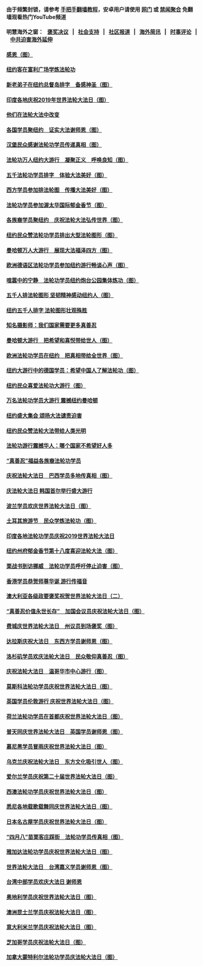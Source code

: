 #### 由于频繁封锁，请参考 [手把手翻墙教程](https://github.com/gfw-breaker/guides/wiki)，安卓用户请使用 [网门](https://github.com/gfw-breaker/bn-android/blob/master/ogate.md?t=05241145) 或 [禁闻聚合](https://github.com/gfw-breaker/bn-android) 免翻墙观看热门YouTube频道 

#### 明慧海外之窗：&nbsp;&nbsp; [褒奖决议](282.md?t=05241145) &nbsp;&nbsp;|&nbsp;&nbsp; [社会支持](140.md?t=05241145) &nbsp;&nbsp;|&nbsp;&nbsp; [社区报道](91.md?t=05241145) &nbsp;&nbsp;|&nbsp;&nbsp; [海外简讯](245.md?t=05241145) &nbsp;&nbsp;|&nbsp;&nbsp; [时事评论](251.md?t=05241145) &nbsp;&nbsp;|&nbsp;&nbsp; [中共迫害海外延伸](236.md?t=05241145) 

#### [感恩（图）](../pages/91/387771.md?t=05241145) 

#### [纽约客在富利广场学炼法轮功](../pages/91/387753.md?t=05241145) 

#### [新老弟子在纽约总督岛排字　备感神圣（图）](../pages/91/387754.md?t=05241145) 

#### [印度各地庆祝2019年世界法轮大法日（图）](../pages/91/387732.md?t=05241145) 

#### [他们在法轮大法中改变](../pages/91/387694.md?t=05241145) 

#### [各国学员聚纽约　证实大法谢师恩（图）](../pages/91/387690.md?t=05241145) 

#### [汉堡民众感谢法轮功学员传递真相（图）](../pages/91/387714.md?t=05241145) 

#### [法轮功万人纽约大游行　凝聚正义　呼唤良知（图）](../pages/91/387638.md?t=05241145) 

#### [五千法轮功学员排字　体验大法美好（图）](../pages/91/387613.md?t=05241145) 

#### [西方学员参加排法轮图　传播大法美好（图）](../pages/91/387614.md?t=05241145) 

#### [法轮功学员参加渥太华国际郁金香节（图）](../pages/91/387616.md?t=05241145) 

#### [各族裔学员聚纽约　庆祝法轮大法弘传世界（图）](../pages/91/387574.md?t=05241145) 

#### [纽约民众赞法轮功学员排出大型法轮图形（图）](../pages/91/387579.md?t=05241145) 

#### [曼哈顿万人大游行　展现大法福泽四方（图）](../pages/91/387573.md?t=05241145) 

#### [欧洲德语区法轮功学员参加纽约游行畅谈心声（图）](../pages/91/387577.md?t=05241145) 

#### [喧嚣中的宁静　法轮功学员纽约炮台公园集体炼功（图）](../pages/91/387578.md?t=05241145) 

#### [五千人排法轮图形 坚韧精神感动纽约人（图）](../pages/91/387557.md?t=05241145) 

#### [纽约五千人排字 法轮图形壮观殊胜](../pages/91/387556.md?t=05241145) 

#### [知名摄影师：我们国家需要更多真善忍](../pages/91/387558.md?t=05241145) 

#### [曼哈顿大游行　把希望和喜悦带给世人（图）](../pages/91/387540.md?t=05241145) 

#### [欧洲法轮功学员在纽约　把真相带给全世界（图）](../pages/91/387509.md?t=05241145) 

#### [纽约大游行中的德国学员：希望中国人了解法轮功（图）](../pages/91/387508.md?t=05241145) 

#### [纽约民众喜爱法轮功大游行（图）](../pages/91/387507.md?t=05241145) 

#### [万名法轮功学员大游行 震撼纽约曼哈顿](../pages/91/387483.md?t=05241145) 

#### [纽约盛大集会 颂扬大法谴责迫害](../pages/91/387484.md?t=05241145) 

#### [纽约民众赞法轮大法带给人类光明](../pages/91/387482.md?t=05241145) 

#### [法轮功游行震撼华人：哪个国家不希望好人多](../pages/91/387485.md?t=05241145) 

#### [“真善忍”福益各族裔法轮功学员](../pages/91/387479.md?t=05241145) 

#### [庆祝法轮大法日　巴西学员多地传真相（图）](../pages/91/387458.md?t=05241145) 

#### [庆法轮大法日 韩国首尔举行盛大游行](../pages/91/387428.md?t=05241145) 

#### [波兰学员欢庆世界法轮大法日（图）](../pages/91/387433.md?t=05241145) 

#### [土耳其旅游节　民众学炼法轮功（图）](../pages/91/387432.md?t=05241145) 

#### [印度各地法轮功学员庆祝2019世界法轮大法日](../pages/91/387427.md?t=05241145) 

#### [纽约州府郁金香节第十八度喜迎法轮大法（图）](../pages/91/387434.md?t=05241145) 

#### [栗战书到访挪威　法轮功学员呼吁停止迫害（图）](../pages/91/387426.md?t=05241145) 

#### [香港学员恭贺师尊华诞 游行传福音](../pages/91/387374.md?t=05241145) 

#### [澳大利亚各级政要褒奖祝贺世界法轮大法日（二）](../pages/91/387382.md?t=05241145) 

#### [“真善忍价值永世长存”　加国会议员庆祝法轮大法日（图）](../pages/91/387386.md?t=05241145) 

#### [费城庆世界法轮大法日　州议员到场褒奖（图）](../pages/91/387384.md?t=05241145) 

#### [达拉斯庆祝大法日　东西方学员谢师恩（图）](../pages/91/387385.md?t=05241145) 

#### [洛杉矶学员欢庆法轮大法日　民众敬仰真善忍（图）](../pages/91/387368.md?t=05241145) 

#### [庆祝法轮大法日　温哥华市中心游行（图）](../pages/91/387361.md?t=05241145) 

#### [莫斯科法轮功学员庆祝世界法轮大法日（图）](../pages/91/387362.md?t=05241145) 

#### [英国学员伦敦游行 庆祝世界法轮大法日（图）](../pages/91/387360.md?t=05241145) 

#### [荷兰法轮功学员在首都庆祝世界法轮大法日（图）](../pages/91/387364.md?t=05241145) 

#### [普天同庆世界法轮大法日　英国学员谢师恩（图）](../pages/91/387366.md?t=05241145) 

#### [慕尼黑学员冒雨庆祝世界法轮大法日（图）](../pages/91/387369.md?t=05241145) 

#### [乌克兰庆祝法轮大法日　东方文化吸引世人（图）](../pages/91/387383.md?t=05241145) 

#### [爱尔兰学员庆祝第二十届世界法轮大法日（图）](../pages/91/387390.md?t=05241145) 

#### [西澳法轮功学员庆祝世界法轮大法日（图）](../pages/91/387389.md?t=05241145) 

#### [悉尼各地载歌载舞同庆世界法轮大法日（图）](../pages/91/387387.md?t=05241145) 

#### [日本名古屋学员庆祝世界法轮大法日（图）](../pages/91/387388.md?t=05241145) 

#### [“四月八”苗栗客庄踩街　法轮功学员传真相（图）](../pages/91/387367.md?t=05241145) 

#### [雅加达法轮功学员庆祝世界法轮大法日（图）](../pages/91/387365.md?t=05241145) 

#### [世界法轮大法日　台湾嘉义学员谢师恩（图）](../pages/91/387363.md?t=05241145) 

#### [台湾中部学员欢庆大法日 谢师恩](../pages/91/387309.md?t=05241145) 

#### [奥地利学员庆祝世界法轮大法日（图）](../pages/91/387308.md?t=05241145) 

#### [澳洲昆士兰学员庆祝法轮大法日（图）](../pages/91/387301.md?t=05241145) 

#### [意大利米兰学员庆祝法轮大法日（图）](../pages/91/387300.md?t=05241145) 

#### [芝加哥学员庆祝法轮大法日（图）](../pages/91/387303.md?t=05241145) 

#### [加拿大蒙特利尔法轮功学员庆法轮大法日（图）](../pages/91/387345.md?t=05241145) 

